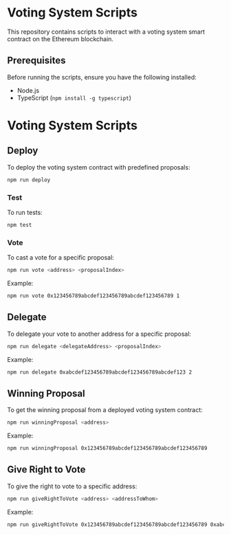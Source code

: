 # Voting System Scripts

This repository contains scripts to interact with a voting system smart contract on the Ethereum blockchain.

## Prerequisites

Before running the scripts, ensure you have the following installed:

- Node.js
- TypeScript (`npm install -g typescript`)

# Voting System Scripts

## Deploy

To deploy the voting system contract with predefined proposals:

```bash
npm run deploy
```

### Test

To run tests:

```bash
npm test
```

### Vote

To cast a vote for a specific proposal:

```bash
npm run vote <address> <proposalIndex>
```

Example:

```bash
npm run vote 0x123456789abcdef123456789abcdef123456789 1
```

## Delegate

To delegate your vote to another address for a specific proposal:

```bash
npm run delegate <delegateAddress> <proposalIndex>
```

Example:

```bash
npm run delegate 0xabcdef123456789abcdef123456789abcdef123 2
```

## Winning Proposal

To get the winning proposal from a deployed voting system contract:

```bash
npm run winningProposal <address>
```

Example:

```bash
npm run winningProposal 0x123456789abcdef123456789abcdef123456789
```

## Give Right to Vote

To give the right to vote to a specific address:

```bash
npm run giveRightToVote <address> <addressToWhom>
```

Example:

```bash
npm run giveRightToVote 0x123456789abcdef123456789abcdef123456789 0xabcdef123456789abcdef123456789abcdef123
```